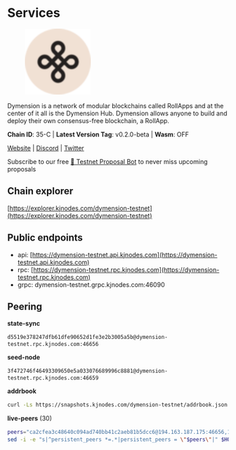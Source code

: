 # Services

<figure><img src="https://raw.githubusercontent.com/kj89/cosmos-images/main/logos/dymension.png" width="150" alt=""><figcaption></figcaption></figure>

Dymension is a network of modular blockchains called RollApps  and at the center of it all is the Dymension Hub. Dymension  allows anyone to build and deploy their own consensus-free blockchain, a RollApp.

**Chain ID**: 35-C | **Latest Version Tag**: v0.2.0-beta | **Wasm**: OFF

[Website](https://dymension.xyz/) | [Discord](https://discord.gg/dymension) | [Twitter](https://twitter.com/dymensionXYZ)



Subscribe to our free [🤖 Testnet Proposal Bot](https://t.me/kjnodes_testnet_proposal_bot) to never miss upcoming proposals


## Chain explorer
[https://explorer.kjnodes.com/dymension-testnet](https://explorer.kjnodes.com/dymension-testnet)

## Public endpoints

* api: [https://dymension-testnet.api.kjnodes.com](https://dymension-testnet.api.kjnodes.com)
* rpc: [https://dymension-testnet.rpc.kjnodes.com](https://dymension-testnet.rpc.kjnodes.com)
* grpc: dymension-testnet.grpc.kjnodes.com:46090

## Peering

**state-sync**

```text
d5519e378247dfb61dfe90652d1fe3e2b3005a5b@dymension-testnet.rpc.kjnodes.com:46656
```

**seed-node**

```text
3f472746f46493309650e5a033076689996c8881@dymension-testnet.rpc.kjnodes.com:46659
```

**addrbook**
```bash
curl -Ls https://snapshots.kjnodes.com/dymension-testnet/addrbook.json > $HOME/.dymension/config/addrbook.json
```

**live-peers** (30)
```bash
peers="ca2cfea3c48640c094ad740bb41c2aeb81b5dcc6@194.163.187.175:46656,1ed89bd1d280c4c6eb7d9134bb238d97fbb3f4b2@88.99.104.180:36656,c36184fec2fb60bf7be775390c1cd6619c0201ef@209.126.81.240:26656,965694b051742c2da0ea66502dd9bfeea38de265@198.244.228.235:26656,d5519e378247dfb61dfe90652d1fe3e2b3005a5b@65.109.68.190:46656,8b5367df2b1287174ce8950654953d81a7d69a29@144.76.201.43:26556,708ff9955abd0e86b7873c1ec73311414bd1db24@217.21.53.106:26656,57a66a59cc291887f35e231b4469e2c957728862@46.4.5.45:20556,0cc10d01b749a1e8b8d14c077140c776394d31e5@65.108.9.164:21456,a85420b25181bdb9b3a38741c48dafd5fb3b922f@209.34.205.57:26656,0ee31ef97ba6b6c13b25b5c528163f2092821c2d@65.21.132.27:24856,4d2ec1e61d61550fc5bfacc57e971ff9b6181152@135.181.180.29:26656,ba2ef45240cc997443df795b801a34602ba68b55@65.109.92.241:17886,30ce17a86b30b43b7e64c47f8249add57d2ec576@217.21.53.107:26656,5c2a752c9b1952dbed075c56c600c3a79b58c395@195.3.220.54:27086,c6cdcc7f8e1a33f864956a8201c304741411f219@3.214.163.125:26656,b24974dd15a984f882438d907ee97c6baf1ae766@185.177.116.36:656,60f464943e6434579abdfa28a3122bd2d6008dec@139.99.68.119:26656,8eb8789ce687870a1c9b8ab7cc0f816c653ed56e@217.21.53.108:26656,bb8615bb51139c05fd59020fc2aa7eac210690b4@135.181.221.186:27656,a6b148f8419992dd2a1c4733f0b707d489580ae8@109.238.12.65:27656,09927421cd3aa47bc81f8f981e15c547bc490121@5.9.83.110:26656,22acf9a303e825ce04171ef26e2326c09aeb238b@47.147.226.228:55656,cb1cc6b4c48b3e311f18b606c663c2dc0fb89b75@74.96.207.62:26656,36d734269c8e69fd60e9050a7f47733b2e570d1c@89.117.57.201:11656,d2b841acdcabb622e9033fe685a395eef091f2fe@65.108.199.62:46656,be789ab36bc298b491735f2313d5f99abf452d1f@162.55.246.165:26656,c26dc8486e8c4817e154812462993ce562cda221@65.108.231.124:32656,281190aa44ca82fb47afe60ba1a8902bae469b2a@88.99.164.158:17086,d34a47b39ca0d9b254df83046be998624622abe3@65.109.28.226:04656"
sed -i -e "s|^persistent_peers *=.*|persistent_peers = \"$peers\"|" $HOME/.dymension/config/config.toml
```
